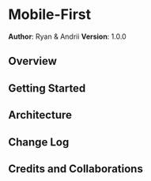 # Mobile-First

**Author**: Ryan & Andrii
**Version**: 1.0.0 

## Overview
<!-- We are building this blog page to be responsive so the hamburger menu appears on a mobile platform and does not appear on a desktop platform as well as to showcase our skills. -->

## Getting Started
<!-- First, the user must fork this repository. Once the repo is forked, the user must clone their new repo on to their machine. From there, the user can open the page using index.html or line-server. -->

## Architecture
<!-- We used HTML & CSS, also using normalize to reset the browsers settings and iconomoon for the icons. We sectioned the CSS files into base, icons, layout, and modules. -->

## Change Log
<!-- 01-09-2018 2:00pm - Application is responsive based on browser size, still working on CSS features and hover. 
	 01-10-2018 9:00am - Application is functioning properly and responsive based on window size. -->

## Credits and Collaborations
<!-- Normalize CSS reset and iconomoon -->
